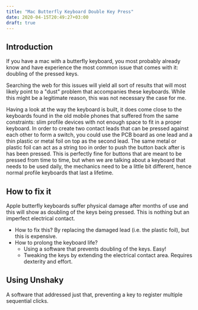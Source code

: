 ```yaml
---
title: "Mac Butterfly Keyboard Double Key Press"
date: 2020-04-15T20:49:27+03:00
draft: true
---
```


## Introduction
If you have a mac with a butterfly keyboard, you most probably already know and have experience the most common issue that comes with it: doubling of the pressed keys.

Searching the web for this issues will yield all sort of results that will most likely point to a "dust" problem that accompanies these keyboards. While this might be a legitimate reason, this was not necessary the case for me. 

Having a look at the way the keyboard is built, it does come close to the keyboards found in the old mobile phones that suffered from the same constraints: slim profile devices with not enough space to fit in a proper keyboard. In order to create two contact leads that can be pressed against each other to form a switch, you could use the PCB board as one lead and a thin plastic or metal foil on top as the second lead. The same metal or plastic foil can act as a string too in order to push the button back after is has been pressed. This is perfectly fine for buttons that are meant to be pressed from time to time, but when we are talking about a keyboard that needs to be used daily, the mechanics need to be a little bit different, hence normal profile keyboards that last a lifetime.

## How to fix it

Apple butterfly keyboards suffer physical damage after months of use and this will show as doubling of the keys being pressed. This is nothing but an imperfect electrical contact.

* How to fix this? By replacing the damaged lead (i.e. the plastic foil), but this is expensive.
* How to prolong the keyboard life?
    * Using a software that prevents doubling of the keys. Easy!
    * Tweaking the keys by extending the electrical contact area. Requires dexterity and effort.

## Using Unshaky

A software that addressed just that, preventing a key to register multiple sequential clicks.

